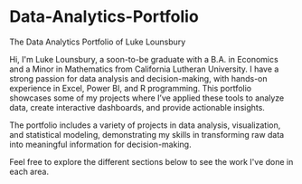 # Data-Analytics-Portfolio
The Data Analytics Portfolio of Luke Lounsbury

Hi, I'm Luke Lounsbury, a soon-to-be graduate with a B.A. in Economics and a Minor in Mathematics from California Lutheran University. I have a strong passion for data analysis and decision-making, with hands-on experience in Excel, Power BI, and R programming. This portfolio showcases some of my projects where I’ve applied these tools to analyze data, create interactive dashboards, and provide actionable insights.

The portfolio includes a variety of projects in data analysis, visualization, and statistical modeling, demonstrating my skills in transforming raw data into meaningful information for decision-making.

Feel free to explore the different sections below to see the work I've done in each area.

